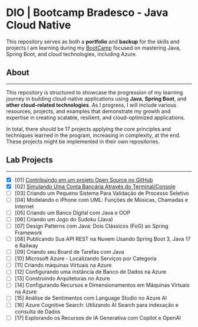 # DIO | Bootcamp Bradesco - Java Cloud Native
This repository serves as both a **portfolio** and **backup** for the skills and projects I am learning during my
[BootCamp](https://web.dio.me/track/bradesco-java-cloud-native?tab=path) focused on mastering Java, Spring Boot, and cloud technologies, including Azure.

## About

---
This repository is structured to showcase the progression of my learning journey in building cloud-native applications
using **Java**, **Spring Boot**, and **other cloud-related technologies**. As I progress, I will include various
resources, projects, and examples that demonstrate my growth and expertise in creating scalable, resilient, and
cloud-optimized applications.

In total, there should be 17 projects applying the core principles and techniques learned in the program,
increasing in complexity, at the end. These projects might be implemented in their own repositories.

## Lab Projects

---
- [x] [01] [Contribuindo em um projeto Open Source no GitHub](https://github.com/digitalinnovationone/dio-lab-open-source/pull/55941)
- [x] [02] [Simulando Uma Conta Bancária Através do Terminal/Console](./src/bootcamp/project2)
- [ ] [03] Criando um Pequeno Sistema Para Validação de Processo Seletivo
- [ ] [04] Modelando o iPhone com UML: Funções de Músicas, Chamadas e Internet
- [ ] [05] Criando um Banco Digital com Java e OOP
- [ ] [06] Criando um Jogo do Sudoku (Java)
- [ ] [07] Design Patterns com Java: Dois Clássicos (FoG) ao Spring Framework
- [ ] [08] Publicando Sua API REST na Nuvem Usando Spring Boot 3, Java 17 e Railway
- [ ] [09] Criando seu Board de Tarefas com Java
- [ ] [10] Microsoft Azure - Localizando Serviços por Categoria
- [ ] [11] Criando máquinas Virtuais na Azure
- [ ] [12] Configurando uma instância de Banco de Dados na Azure
- [ ] [13] Construindo Arquiteturas no Azure
- [ ] [14] Configurando Recursos e Dimensionamentos em Máquinas Virtuais na Azure
- [ ] [15] Análise de Sentimentos com Language Studio no Azure AI
- [ ] [16] Azure Cognitive Search: Utilizando AI Search para indexação e consulta de Dados
- [ ] [17] Explorando os Recursos de IA Generativa com Copilot e OpenAI